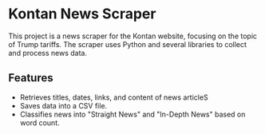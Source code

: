 # Kontan News Scraper

This project is a news scraper for the Kontan website, focusing on the topic of Trump tariffs. The scraper uses Python and several libraries to collect and process news data.

## Features

- Retrieves titles, dates, links, and content of news articleS
- Saves data into a CSV file.
- Classifies news into "Straight News" and "In-Depth News" based on word count.
